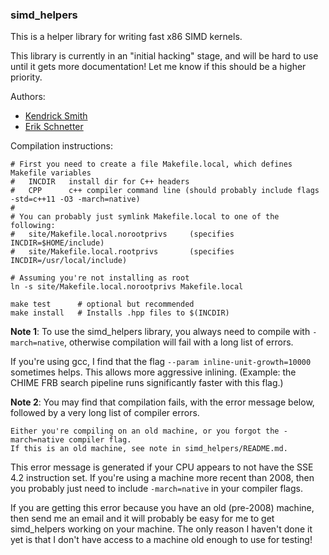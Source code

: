 ### simd_helpers

This is a helper library for writing fast x86 SIMD kernels.

This library is currently in an "initial hacking" stage, and will be hard to use until it gets more documentation!
Let me know if this should be a higher priority.

Authors:
  - [Kendrick Smith](https://github.com/kmsmith137)
  - [Erik Schnetter](https://github.com/eschnett)

Compilation instructions:
```
# First you need to create a file Makefile.local, which defines Makefile variables
#   INCDIR   install dir for C++ headers
#   CPP      c++ compiler command line (should probably include flags -std=c++11 -O3 -march=native)
#
# You can probably just symlink Makefile.local to one of the following:
#   site/Makefile.local.norootprivs     (specifies INCDIR=$HOME/include)
#   site/Makefile.local.rootprivs       (specifies INCDIR=/usr/local/include)

# Assuming you're not installing as root
ln -s site/Makefile.local.norootprivs Makefile.local

make test      # optional but recommended
make install   # Installs .hpp files to $(INCDIR)
```

**Note 1**: To use the simd_helpers library, you always need to compile with `-march=native`,
  otherwise compilation will fail with a long list of errors.

  If you're using gcc, I find that the flag `--param inline-unit-growth=10000` sometimes helps.
  This allows more aggressive inlining.  (Example: the CHIME FRB search pipeline runs significantly
  faster with this flag.)

**Note 2**: You may find that compilation fails, with the error message below, followed by a very long
  list of compiler errors.
  ```
  Either you're compiling on an old machine, or you forgot the -march=native compiler flag.  
  If this is an old machine, see note in simd_helpers/README.md.
  ```
  This error message is generated if your CPU appears to not have the SSE 4.2 instruction set.
  If you're using a machine more recent than 2008, then you probably just need to include `-march=native`
  in your compiler flags.

  If you are getting this error because you have an old (pre-2008) machine, then send me an email
  and it will probably be easy for me to get simd_helpers working on your machine.  The only reason
  I haven't done it yet is that I don't have access to a machine old enough to use for testing!
